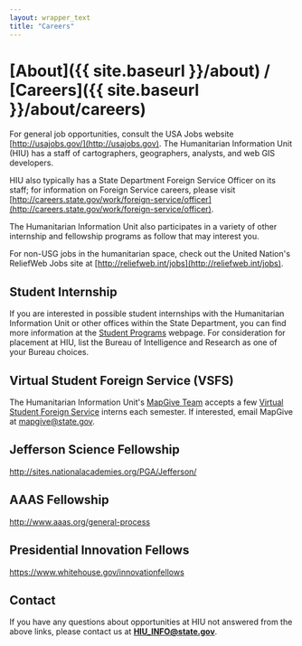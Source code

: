 ```yaml
---
layout: wrapper_text
title: "Careers"
---
```

# [About]({{ site.baseurl }}/about) / [Careers]({{ site.baseurl }}/about/careers)

For general job opportunities, consult the USA Jobs website [http://usajobs.gov/](http://usajobs.gov).  The Humanitarian Information Unit (HIU) has a staff of cartographers, geographers, analysts, and web GIS developers.

HIU also typically has a State Department Foreign Service Officer on its staff; for information on Foreign Service careers, please visit [http://careers.state.gov/work/foreign-service/officer](http://careers.state.gov/work/foreign-service/officer).

The Humanitarian Information Unit also participates in a variety of other internship and fellowship programs as follow that may interest you.

For non-USG jobs in the humanitarian space, check out the United Nation's ReliefWeb Jobs site at [http://reliefweb.int/jobs](http://reliefweb.int/jobs).

## Student Internship

If you are interested in possible student internships with the Humanitarian Information Unit or other offices within the State Department, you can find more information at the [Student Programs](http://careers.state.gov/intern) webpage.  For consideration for placement at HIU, list the Bureau of Intelligence and Research as one of your Bureau choices.

## Virtual Student Foreign Service (VSFS)

The Humanitarian Information Unit's [MapGive Team](http://mapgive.state.gov) accepts a few [Virtual Student Foreign Service](http://www.state.gov/vsfs/) interns each semester.  If interested, email MapGive at [mapgive@state.gov](mailto:mapgive@state.gov?subject=VSFS+Internship).

## Jefferson Science Fellowship

http://sites.nationalacademies.org/PGA/Jefferson/

## AAAS Fellowship

http://www.aaas.org/general-process

## Presidential Innovation Fellows

https://www.whitehouse.gov/innovationfellows

## Contact

If you have any questions about opportunities at HIU not answered from the above links, please contact us at **[HIU_INFO@state.gov](mailto:HIU_INFO@state.gov?subject=HIU+Careers)**.
